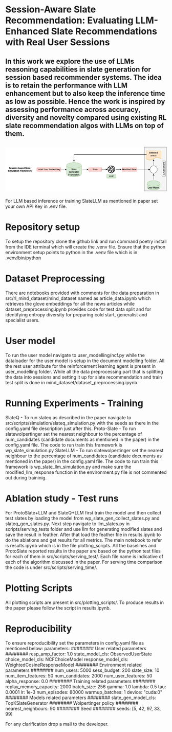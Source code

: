 # Session-Aware Slate Recommendation: Evaluating LLM-Enhanced Slate Recommendations with Real User Sessions


In this work we explore the use of LLMs reasoning capabilities in slate generation for session based recommender systems. The idea is to retain the performance with LLM enhancement but to also keep the inference time as low as possible. Hence the work is inspired by assessing performance across accuracy, diversity and novelty compared using existing RL slate recommendation algos with LLMs on top of them.
---
![Alt text](framework.png)
--- 

For LLM based inference or training SlateLLM as mentioned in paper set your own API Key in .env file.

# Repository setup
To setup the repository clone the github link and run command poetry install from the IDE terminal which will create the .venv file. Ensure that the python environment setup points to python in the .venv file which is in .venv/bin/python

# Dataset Preprocessing
There are notebooks provided with comments for the data preparation in src/rl_mind_dataset/mind_dataset named as article_data.ipynb which retrieves the glove embeddings for all the news articles while dataset_preprocessing.ipynb provides code for test data split and for identifying entropy diversity for preparing cold start, generalist and specialist users. 

# User model
To run the user model navigate to user_modelling/ncf.py while the dataloader for the user model is setup in the document modelling folder. All the rest user attribute for the reinforcement learning agent is present in user_modelling folder. While all the data preprocessing part that is splitting the data into sessions and setting it up for slate recommendation and train test split is done in mind_dataset/dataset_preprocessing.ipynb. 

# Running Experiments - Training
SlateQ -  To run slateq as described in the paper navigate to src/scripts/simulation/slateq_simulation.py with the seeds as there in the config.yaml file description just after this.
Proto-Slate - To run slatewolpertinger set the nearest neighbour to the percentage of num_candidates (candidate documents as mentioned in the paper) in the config.yaml file. The code to run train this framework is wp_slate_simulation.py
SlateLLM - To run slatewolpertinger set the nearest neighbour to the percentage of num_candidates (candidate documents as mentioned in the paper) in the config.yaml file. The code to run train this framework is wp_slate_llm_simulation.py and make sure the modified_llm_response function in the environment.py file is not commented out during traininig.

# Ablation study - Test runs
For ProtoSlate+LLM and SlateQ+LLM first train the model and then collect test slates by loading the model from wp_slate_gen_collect_slates.py and slateq_gen_slates.py. Next step navigate to llm_slates.py in scripts/serving_tests folder and use llm for generating modified slates and save the result in feather. After that load the feather file in results.ipynb to do the ablations and get results for all metrics. The main notebook to refer is results.ipynb which is in the file plotting_scripts. All the baselines and ProtoSlate reported results in the paper are based on the python test files for each of them in src/scripts/serving_test/. Each file name is indicative of each of the algorithm discussed in the paper. For serving time comparison the code is under src/scripts/serving_time/.

# Plotting Scripts
All plotting scripts are present in src/plotting_scripts/. To produce results in the paper please follow the script in results.ipynb.


# Reproducibility
To ensure reproducibility set the parameters in config.yaml file as mentioned below:
parameters:
  ######## User related parameters ########
  resp_amp_factor: 1.0
  state_model_cls: ObservedUserState
  choice_model_cls: NCFChoiceModel
  response_model_cls: WeightedCosineResponseModel
  ######## Environment related parameters ########
  num_users: 5000
  sess_budget: 200
  slate_size: 10
  num_item_features: 50
  num_candidates: 2000
  num_user_features: 50
  alpha_response: 0.0
  ######## Training related parameters ########
  replay_memory_capacity: 2000
  batch_size: 256
  gamma: 1.0
  lambda: 0.5
  tau: 0.0001
  lr: 1e-3
  num_episodes: 80000
  warmup_batches: 1
  device: "cuda:0"  
  ######## Models related parameters ########
  slate_gen_model_cls: TopKSlateGenerator
  ######## Wolpertinger policy ########
  nearest_neighbours: 90
  ######## Seed ########
  seeds: [5, 42, 97, 33, 99]

   For any clarification drop a mail to the developer.
